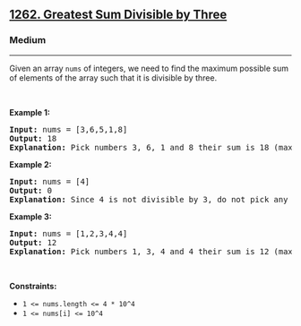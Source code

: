 <h2><a href="https://leetcode.com/problems/greatest-sum-divisible-by-three/">1262. Greatest Sum Divisible by Three</a></h2><h3>Medium</h3><hr><div><p>Given an array&nbsp;<code>nums</code>&nbsp;of integers, we need to find the maximum possible sum of elements of the array such that it is divisible by three.</p>

<ol>
</ol>

<p>&nbsp;</p>
<p><strong>Example 1:</strong></p>

<pre><strong>Input:</strong> nums = [3,6,5,1,8]
<strong>Output:</strong> 18
<strong>Explanation:</strong> Pick numbers 3, 6, 1 and 8 their sum is 18 (maximum sum divisible by 3).</pre>

<p><strong>Example 2:</strong></p>

<pre><strong>Input:</strong> nums = [4]
<strong>Output:</strong> 0
<strong>Explanation:</strong> Since 4 is not divisible by 3, do not pick any number.
</pre>

<p><strong>Example 3:</strong></p>

<pre><strong>Input:</strong> nums = [1,2,3,4,4]
<strong>Output:</strong> 12
<strong>Explanation:</strong> Pick numbers 1, 3, 4 and 4 their sum is 12 (maximum sum divisible by 3).
</pre>

<p>&nbsp;</p>
<p><strong>Constraints:</strong></p>

<ul>
	<li><code>1 &lt;= nums.length &lt;= 4 * 10^4</code></li>
	<li><code>1 &lt;= nums[i] &lt;= 10^4</code></li>
</ul>
</div>